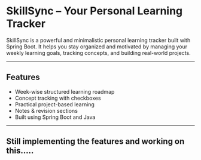 # SkillSync – Your Personal Learning Tracker

SkillSync is a powerful and minimalistic personal learning tracker built with Spring Boot. It helps you stay organized and motivated by managing your weekly learning goals, tracking concepts, and building real-world projects.

---

##  Features

-  Week-wise structured learning roadmap
-  Concept tracking with checkboxes
-  Practical project-based learning
-  Notes & revision sections
-  Built using Spring Boot and Java

---

## Still implementing the features and working on this.....


